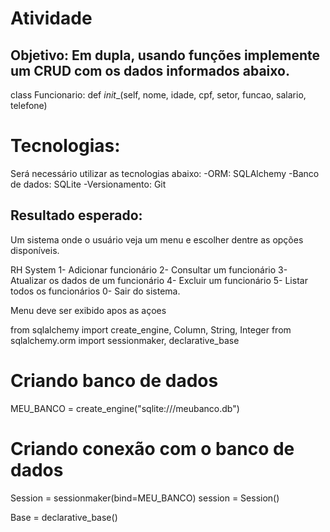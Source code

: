 # Atividade

## Objetivo: Em dupla, usando funções implemente um CRUD com os dados informados abaixo.

class Funcionario:
    def _init__(self, nome, idade, cpf, setor, funcao, salario, telefone)

# Tecnologias:
Será necessário utilizar as tecnologias abaixo:
-ORM: SQLAlchemy
-Banco de dados: SQLite
-Versionamento: Git

## Resultado esperado:
Um sistema onde o usuário veja um menu e escolher dentre as opções disponíveis.

RH System
1- Adicionar funcionário
2- Consultar um funcionário
3- Atualizar os dados de um funcionário
4- Excluir um funcionário
5- Listar todos os funcionários
0- Sair do sistema.

Menu deve ser exibido apos as açoes

from sqlalchemy import create_engine, Column, String, Integer
from sqlalchemy.orm import sessionmaker, declarative_base

# Criando banco de dados
MEU_BANCO = create_engine("sqlite:///meubanco.db")

# Criando conexão com o banco de dados
Session = sessionmaker(bind=MEU_BANCO)
session = Session()

Base = declarative_base()